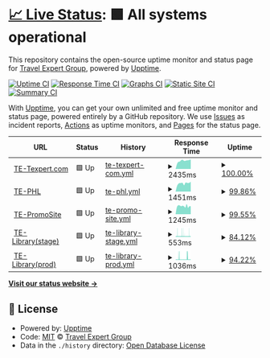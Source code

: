# [📈 Live Status](https://TE-Group.github.io/Upptime): <!--live status--> **🟩 All systems operational**

This repository contains the open-source uptime monitor and status page for [Travel Expert Group](https://TE-Group.github.io/Upptime), powered by [Upptime](https://github.com/upptime/upptime).

[![Uptime CI](https://github.com/TE-Group/Upptime/workflows/Uptime%20CI/badge.svg)](https://github.com/TE-Group/Upptime/actions?query=workflow%3A%22Uptime+CI%22)
[![Response Time CI](https://github.com/TE-Group/Upptime/workflows/Response%20Time%20CI/badge.svg)](https://github.com/TE-Group/Upptime/actions?query=workflow%3A%22Response+Time+CI%22)
[![Graphs CI](https://github.com/TE-Group/Upptime/workflows/Graphs%20CI/badge.svg)](https://github.com/TE-Group/Upptime/actions?query=workflow%3A%22Graphs+CI%22)
[![Static Site CI](https://github.com/TE-Group/Upptime/workflows/Static%20Site%20CI/badge.svg)](https://github.com/TE-Group/Upptime/actions?query=workflow%3A%22Static+Site+CI%22)
[![Summary CI](https://github.com/TE-Group/Upptime/workflows/Summary%20CI/badge.svg)](https://github.com/TE-Group/Upptime/actions?query=workflow%3A%22Summary+CI%22)

With [Upptime](https://upptime.js.org), you can get your own unlimited and free uptime monitor and status page, powered entirely by a GitHub repository. We use [Issues](https://github.com/TE-Group/Upptime/issues) as incident reports, [Actions](https://github.com/TE-Group/Upptime/actions) as uptime monitors, and [Pages](https://TE-Group.github.io/Upptime) for the status page.

<!--start: status pages-->
<!-- This summary is generated by Upptime (https://github.com/upptime/upptime) -->
<!-- Do not edit this manually, your changes will be overwritten -->
<!-- prettier-ignore -->
| URL | Status | History | Response Time | Uptime |
| --- | ------ | ------- | ------------- | ------ |
| <img alt="" src="https://icons.duckduckgo.com/ip3/www.texpert.com.ico" height="13"> [TE-Texpert.com](https://www.texpert.com/) | 🟩 Up | [te-texpert-com.yml](https://github.com/TE-Group/Upptime/commits/HEAD/history/te-texpert-com.yml) | <details><summary><img alt="Response time graph" src="./graphs/te-texpert-com/response-time-week.png" height="20"> 2435ms</summary><br><a href="https://TE-Group.github.io/Upptime/history/te-texpert-com"><img alt="Response time 2380" src="https://img.shields.io/endpoint?url=https%3A%2F%2Fraw.githubusercontent.com%2FTE-Group%2FUpptime%2FHEAD%2Fapi%2Fte-texpert-com%2Fresponse-time.json"></a><br><a href="https://TE-Group.github.io/Upptime/history/te-texpert-com"><img alt="24-hour response time 2791" src="https://img.shields.io/endpoint?url=https%3A%2F%2Fraw.githubusercontent.com%2FTE-Group%2FUpptime%2FHEAD%2Fapi%2Fte-texpert-com%2Fresponse-time-day.json"></a><br><a href="https://TE-Group.github.io/Upptime/history/te-texpert-com"><img alt="7-day response time 2435" src="https://img.shields.io/endpoint?url=https%3A%2F%2Fraw.githubusercontent.com%2FTE-Group%2FUpptime%2FHEAD%2Fapi%2Fte-texpert-com%2Fresponse-time-week.json"></a><br><a href="https://TE-Group.github.io/Upptime/history/te-texpert-com"><img alt="30-day response time 2413" src="https://img.shields.io/endpoint?url=https%3A%2F%2Fraw.githubusercontent.com%2FTE-Group%2FUpptime%2FHEAD%2Fapi%2Fte-texpert-com%2Fresponse-time-month.json"></a><br><a href="https://TE-Group.github.io/Upptime/history/te-texpert-com"><img alt="1-year response time 2380" src="https://img.shields.io/endpoint?url=https%3A%2F%2Fraw.githubusercontent.com%2FTE-Group%2FUpptime%2FHEAD%2Fapi%2Fte-texpert-com%2Fresponse-time-year.json"></a></details> | <details><summary><a href="https://TE-Group.github.io/Upptime/history/te-texpert-com">100.00%</a></summary><a href="https://TE-Group.github.io/Upptime/history/te-texpert-com"><img alt="All-time uptime 99.30%" src="https://img.shields.io/endpoint?url=https%3A%2F%2Fraw.githubusercontent.com%2FTE-Group%2FUpptime%2FHEAD%2Fapi%2Fte-texpert-com%2Fuptime.json"></a><br><a href="https://TE-Group.github.io/Upptime/history/te-texpert-com"><img alt="24-hour uptime 100.00%" src="https://img.shields.io/endpoint?url=https%3A%2F%2Fraw.githubusercontent.com%2FTE-Group%2FUpptime%2FHEAD%2Fapi%2Fte-texpert-com%2Fuptime-day.json"></a><br><a href="https://TE-Group.github.io/Upptime/history/te-texpert-com"><img alt="7-day uptime 100.00%" src="https://img.shields.io/endpoint?url=https%3A%2F%2Fraw.githubusercontent.com%2FTE-Group%2FUpptime%2FHEAD%2Fapi%2Fte-texpert-com%2Fuptime-week.json"></a><br><a href="https://TE-Group.github.io/Upptime/history/te-texpert-com"><img alt="30-day uptime 100.00%" src="https://img.shields.io/endpoint?url=https%3A%2F%2Fraw.githubusercontent.com%2FTE-Group%2FUpptime%2FHEAD%2Fapi%2Fte-texpert-com%2Fuptime-month.json"></a><br><a href="https://TE-Group.github.io/Upptime/history/te-texpert-com"><img alt="1-year uptime 99.30%" src="https://img.shields.io/endpoint?url=https%3A%2F%2Fraw.githubusercontent.com%2FTE-Group%2FUpptime%2FHEAD%2Fapi%2Fte-texpert-com%2Fuptime-year.json"></a></details>
| <img alt="" src="https://icons.duckduckgo.com/ip3/www.premiumholidays.com.ico" height="13"> [TE-PHL](https://www.premiumholidays.com/) | 🟩 Up | [te-phl.yml](https://github.com/TE-Group/Upptime/commits/HEAD/history/te-phl.yml) | <details><summary><img alt="Response time graph" src="./graphs/te-phl/response-time-week.png" height="20"> 1451ms</summary><br><a href="https://TE-Group.github.io/Upptime/history/te-phl"><img alt="Response time 1365" src="https://img.shields.io/endpoint?url=https%3A%2F%2Fraw.githubusercontent.com%2FTE-Group%2FUpptime%2FHEAD%2Fapi%2Fte-phl%2Fresponse-time.json"></a><br><a href="https://TE-Group.github.io/Upptime/history/te-phl"><img alt="24-hour response time 1741" src="https://img.shields.io/endpoint?url=https%3A%2F%2Fraw.githubusercontent.com%2FTE-Group%2FUpptime%2FHEAD%2Fapi%2Fte-phl%2Fresponse-time-day.json"></a><br><a href="https://TE-Group.github.io/Upptime/history/te-phl"><img alt="7-day response time 1451" src="https://img.shields.io/endpoint?url=https%3A%2F%2Fraw.githubusercontent.com%2FTE-Group%2FUpptime%2FHEAD%2Fapi%2Fte-phl%2Fresponse-time-week.json"></a><br><a href="https://TE-Group.github.io/Upptime/history/te-phl"><img alt="30-day response time 1403" src="https://img.shields.io/endpoint?url=https%3A%2F%2Fraw.githubusercontent.com%2FTE-Group%2FUpptime%2FHEAD%2Fapi%2Fte-phl%2Fresponse-time-month.json"></a><br><a href="https://TE-Group.github.io/Upptime/history/te-phl"><img alt="1-year response time 1365" src="https://img.shields.io/endpoint?url=https%3A%2F%2Fraw.githubusercontent.com%2FTE-Group%2FUpptime%2FHEAD%2Fapi%2Fte-phl%2Fresponse-time-year.json"></a></details> | <details><summary><a href="https://TE-Group.github.io/Upptime/history/te-phl">99.86%</a></summary><a href="https://TE-Group.github.io/Upptime/history/te-phl"><img alt="All-time uptime 99.97%" src="https://img.shields.io/endpoint?url=https%3A%2F%2Fraw.githubusercontent.com%2FTE-Group%2FUpptime%2FHEAD%2Fapi%2Fte-phl%2Fuptime.json"></a><br><a href="https://TE-Group.github.io/Upptime/history/te-phl"><img alt="24-hour uptime 100.00%" src="https://img.shields.io/endpoint?url=https%3A%2F%2Fraw.githubusercontent.com%2FTE-Group%2FUpptime%2FHEAD%2Fapi%2Fte-phl%2Fuptime-day.json"></a><br><a href="https://TE-Group.github.io/Upptime/history/te-phl"><img alt="7-day uptime 99.86%" src="https://img.shields.io/endpoint?url=https%3A%2F%2Fraw.githubusercontent.com%2FTE-Group%2FUpptime%2FHEAD%2Fapi%2Fte-phl%2Fuptime-week.json"></a><br><a href="https://TE-Group.github.io/Upptime/history/te-phl"><img alt="30-day uptime 99.97%" src="https://img.shields.io/endpoint?url=https%3A%2F%2Fraw.githubusercontent.com%2FTE-Group%2FUpptime%2FHEAD%2Fapi%2Fte-phl%2Fuptime-month.json"></a><br><a href="https://TE-Group.github.io/Upptime/history/te-phl"><img alt="1-year uptime 99.97%" src="https://img.shields.io/endpoint?url=https%3A%2F%2Fraw.githubusercontent.com%2FTE-Group%2FUpptime%2FHEAD%2Fapi%2Fte-phl%2Fuptime-year.json"></a></details>
| <img alt="" src="https://icons.duckduckgo.com/ip3/go.texpert.com.ico" height="13"> [TE-PromoSite](https://go.texpert.com/) | 🟩 Up | [te-promo-site.yml](https://github.com/TE-Group/Upptime/commits/HEAD/history/te-promo-site.yml) | <details><summary><img alt="Response time graph" src="./graphs/te-promo-site/response-time-week.png" height="20"> 1245ms</summary><br><a href="https://TE-Group.github.io/Upptime/history/te-promo-site"><img alt="Response time 1385" src="https://img.shields.io/endpoint?url=https%3A%2F%2Fraw.githubusercontent.com%2FTE-Group%2FUpptime%2FHEAD%2Fapi%2Fte-promo-site%2Fresponse-time.json"></a><br><a href="https://TE-Group.github.io/Upptime/history/te-promo-site"><img alt="24-hour response time 1208" src="https://img.shields.io/endpoint?url=https%3A%2F%2Fraw.githubusercontent.com%2FTE-Group%2FUpptime%2FHEAD%2Fapi%2Fte-promo-site%2Fresponse-time-day.json"></a><br><a href="https://TE-Group.github.io/Upptime/history/te-promo-site"><img alt="7-day response time 1245" src="https://img.shields.io/endpoint?url=https%3A%2F%2Fraw.githubusercontent.com%2FTE-Group%2FUpptime%2FHEAD%2Fapi%2Fte-promo-site%2Fresponse-time-week.json"></a><br><a href="https://TE-Group.github.io/Upptime/history/te-promo-site"><img alt="30-day response time 1240" src="https://img.shields.io/endpoint?url=https%3A%2F%2Fraw.githubusercontent.com%2FTE-Group%2FUpptime%2FHEAD%2Fapi%2Fte-promo-site%2Fresponse-time-month.json"></a><br><a href="https://TE-Group.github.io/Upptime/history/te-promo-site"><img alt="1-year response time 1385" src="https://img.shields.io/endpoint?url=https%3A%2F%2Fraw.githubusercontent.com%2FTE-Group%2FUpptime%2FHEAD%2Fapi%2Fte-promo-site%2Fresponse-time-year.json"></a></details> | <details><summary><a href="https://TE-Group.github.io/Upptime/history/te-promo-site">99.55%</a></summary><a href="https://TE-Group.github.io/Upptime/history/te-promo-site"><img alt="All-time uptime 99.78%" src="https://img.shields.io/endpoint?url=https%3A%2F%2Fraw.githubusercontent.com%2FTE-Group%2FUpptime%2FHEAD%2Fapi%2Fte-promo-site%2Fuptime.json"></a><br><a href="https://TE-Group.github.io/Upptime/history/te-promo-site"><img alt="24-hour uptime 99.37%" src="https://img.shields.io/endpoint?url=https%3A%2F%2Fraw.githubusercontent.com%2FTE-Group%2FUpptime%2FHEAD%2Fapi%2Fte-promo-site%2Fuptime-day.json"></a><br><a href="https://TE-Group.github.io/Upptime/history/te-promo-site"><img alt="7-day uptime 99.55%" src="https://img.shields.io/endpoint?url=https%3A%2F%2Fraw.githubusercontent.com%2FTE-Group%2FUpptime%2FHEAD%2Fapi%2Fte-promo-site%2Fuptime-week.json"></a><br><a href="https://TE-Group.github.io/Upptime/history/te-promo-site"><img alt="30-day uptime 99.80%" src="https://img.shields.io/endpoint?url=https%3A%2F%2Fraw.githubusercontent.com%2FTE-Group%2FUpptime%2FHEAD%2Fapi%2Fte-promo-site%2Fuptime-month.json"></a><br><a href="https://TE-Group.github.io/Upptime/history/te-promo-site"><img alt="1-year uptime 99.78%" src="https://img.shields.io/endpoint?url=https%3A%2F%2Fraw.githubusercontent.com%2FTE-Group%2FUpptime%2FHEAD%2Fapi%2Fte-promo-site%2Fuptime-year.json"></a></details>
| <img alt="" src="https://icons.duckduckgo.com/ip3/stage.teslib.com.ico" height="13"> [TE-Library(stage)](https://stage.teslib.com/te-library/ping) | 🟩 Up | [te-library-stage.yml](https://github.com/TE-Group/Upptime/commits/HEAD/history/te-library-stage.yml) | <details><summary><img alt="Response time graph" src="./graphs/te-library-stage/response-time-week.png" height="20"> 553ms</summary><br><a href="https://TE-Group.github.io/Upptime/history/te-library-stage"><img alt="Response time 562" src="https://img.shields.io/endpoint?url=https%3A%2F%2Fraw.githubusercontent.com%2FTE-Group%2FUpptime%2FHEAD%2Fapi%2Fte-library-stage%2Fresponse-time.json"></a><br><a href="https://TE-Group.github.io/Upptime/history/te-library-stage"><img alt="24-hour response time 459" src="https://img.shields.io/endpoint?url=https%3A%2F%2Fraw.githubusercontent.com%2FTE-Group%2FUpptime%2FHEAD%2Fapi%2Fte-library-stage%2Fresponse-time-day.json"></a><br><a href="https://TE-Group.github.io/Upptime/history/te-library-stage"><img alt="7-day response time 553" src="https://img.shields.io/endpoint?url=https%3A%2F%2Fraw.githubusercontent.com%2FTE-Group%2FUpptime%2FHEAD%2Fapi%2Fte-library-stage%2Fresponse-time-week.json"></a><br><a href="https://TE-Group.github.io/Upptime/history/te-library-stage"><img alt="30-day response time 589" src="https://img.shields.io/endpoint?url=https%3A%2F%2Fraw.githubusercontent.com%2FTE-Group%2FUpptime%2FHEAD%2Fapi%2Fte-library-stage%2Fresponse-time-month.json"></a><br><a href="https://TE-Group.github.io/Upptime/history/te-library-stage"><img alt="1-year response time 562" src="https://img.shields.io/endpoint?url=https%3A%2F%2Fraw.githubusercontent.com%2FTE-Group%2FUpptime%2FHEAD%2Fapi%2Fte-library-stage%2Fresponse-time-year.json"></a></details> | <details><summary><a href="https://TE-Group.github.io/Upptime/history/te-library-stage">84.12%</a></summary><a href="https://TE-Group.github.io/Upptime/history/te-library-stage"><img alt="All-time uptime 98.32%" src="https://img.shields.io/endpoint?url=https%3A%2F%2Fraw.githubusercontent.com%2FTE-Group%2FUpptime%2FHEAD%2Fapi%2Fte-library-stage%2Fuptime.json"></a><br><a href="https://TE-Group.github.io/Upptime/history/te-library-stage"><img alt="24-hour uptime 66.80%" src="https://img.shields.io/endpoint?url=https%3A%2F%2Fraw.githubusercontent.com%2FTE-Group%2FUpptime%2FHEAD%2Fapi%2Fte-library-stage%2Fuptime-day.json"></a><br><a href="https://TE-Group.github.io/Upptime/history/te-library-stage"><img alt="7-day uptime 84.12%" src="https://img.shields.io/endpoint?url=https%3A%2F%2Fraw.githubusercontent.com%2FTE-Group%2FUpptime%2FHEAD%2Fapi%2Fte-library-stage%2Fuptime-week.json"></a><br><a href="https://TE-Group.github.io/Upptime/history/te-library-stage"><img alt="30-day uptime 96.35%" src="https://img.shields.io/endpoint?url=https%3A%2F%2Fraw.githubusercontent.com%2FTE-Group%2FUpptime%2FHEAD%2Fapi%2Fte-library-stage%2Fuptime-month.json"></a><br><a href="https://TE-Group.github.io/Upptime/history/te-library-stage"><img alt="1-year uptime 98.32%" src="https://img.shields.io/endpoint?url=https%3A%2F%2Fraw.githubusercontent.com%2FTE-Group%2FUpptime%2FHEAD%2Fapi%2Fte-library-stage%2Fuptime-year.json"></a></details>
| <img alt="" src="https://icons.duckduckgo.com/ip3/teslib.com.ico" height="13"> [TE-Library(prod)](https://teslib.com/te-library/ping) | 🟩 Up | [te-library-prod.yml](https://github.com/TE-Group/Upptime/commits/HEAD/history/te-library-prod.yml) | <details><summary><img alt="Response time graph" src="./graphs/te-library-prod/response-time-week.png" height="20"> 1036ms</summary><br><a href="https://TE-Group.github.io/Upptime/history/te-library-prod"><img alt="Response time 691" src="https://img.shields.io/endpoint?url=https%3A%2F%2Fraw.githubusercontent.com%2FTE-Group%2FUpptime%2FHEAD%2Fapi%2Fte-library-prod%2Fresponse-time.json"></a><br><a href="https://TE-Group.github.io/Upptime/history/te-library-prod"><img alt="24-hour response time 1556" src="https://img.shields.io/endpoint?url=https%3A%2F%2Fraw.githubusercontent.com%2FTE-Group%2FUpptime%2FHEAD%2Fapi%2Fte-library-prod%2Fresponse-time-day.json"></a><br><a href="https://TE-Group.github.io/Upptime/history/te-library-prod"><img alt="7-day response time 1036" src="https://img.shields.io/endpoint?url=https%3A%2F%2Fraw.githubusercontent.com%2FTE-Group%2FUpptime%2FHEAD%2Fapi%2Fte-library-prod%2Fresponse-time-week.json"></a><br><a href="https://TE-Group.github.io/Upptime/history/te-library-prod"><img alt="30-day response time 992" src="https://img.shields.io/endpoint?url=https%3A%2F%2Fraw.githubusercontent.com%2FTE-Group%2FUpptime%2FHEAD%2Fapi%2Fte-library-prod%2Fresponse-time-month.json"></a><br><a href="https://TE-Group.github.io/Upptime/history/te-library-prod"><img alt="1-year response time 691" src="https://img.shields.io/endpoint?url=https%3A%2F%2Fraw.githubusercontent.com%2FTE-Group%2FUpptime%2FHEAD%2Fapi%2Fte-library-prod%2Fresponse-time-year.json"></a></details> | <details><summary><a href="https://TE-Group.github.io/Upptime/history/te-library-prod">94.22%</a></summary><a href="https://TE-Group.github.io/Upptime/history/te-library-prod"><img alt="All-time uptime 98.78%" src="https://img.shields.io/endpoint?url=https%3A%2F%2Fraw.githubusercontent.com%2FTE-Group%2FUpptime%2FHEAD%2Fapi%2Fte-library-prod%2Fuptime.json"></a><br><a href="https://TE-Group.github.io/Upptime/history/te-library-prod"><img alt="24-hour uptime 94.99%" src="https://img.shields.io/endpoint?url=https%3A%2F%2Fraw.githubusercontent.com%2FTE-Group%2FUpptime%2FHEAD%2Fapi%2Fte-library-prod%2Fuptime-day.json"></a><br><a href="https://TE-Group.github.io/Upptime/history/te-library-prod"><img alt="7-day uptime 94.22%" src="https://img.shields.io/endpoint?url=https%3A%2F%2Fraw.githubusercontent.com%2FTE-Group%2FUpptime%2FHEAD%2Fapi%2Fte-library-prod%2Fuptime-week.json"></a><br><a href="https://TE-Group.github.io/Upptime/history/te-library-prod"><img alt="30-day uptime 97.35%" src="https://img.shields.io/endpoint?url=https%3A%2F%2Fraw.githubusercontent.com%2FTE-Group%2FUpptime%2FHEAD%2Fapi%2Fte-library-prod%2Fuptime-month.json"></a><br><a href="https://TE-Group.github.io/Upptime/history/te-library-prod"><img alt="1-year uptime 98.78%" src="https://img.shields.io/endpoint?url=https%3A%2F%2Fraw.githubusercontent.com%2FTE-Group%2FUpptime%2FHEAD%2Fapi%2Fte-library-prod%2Fuptime-year.json"></a></details>

<!--end: status pages-->

[**Visit our status website →**](https://TE-Group.github.io/Upptime)

## 📄 License

- Powered by: [Upptime](https://github.com/upptime/upptime)
- Code: [MIT](./LICENSE) © [Travel Expert Group](https://TE-Group.github.io/Upptime)
- Data in the `./history` directory: [Open Database License](https://opendatacommons.org/licenses/odbl/1-0/)
